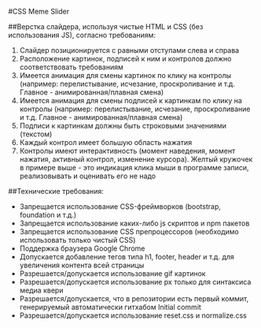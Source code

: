 #CSS Meme Slider

##Верстка слайдера, используя чистые HTML и CSS (без использования JS), согласно требованиям:
1. Слайдер позиционируется с равными отступами слева и справа
2. Расположение картинок, подписей к ним и контролов должно соответствовать требованиям
3. Имеется анимация для смены картинок по клику на контролы (например: перелистывание, исчезание, проскроливание и т.д. Главное - анимированная/плавная смена)
4. Имеется анимация для смены подписей к картинкам по клику на контролы (например: перелистывание, исчезание, проскроливание и т.д. Главное - анимированная/плавная смена)
5. Подписи к картинкам должны быть строковыми значениями (текстом)
6. Каждый контрол имеет большую область нажатия
7. Контролы имеют интерактивность (момент наведения, момент нажатия, активный контрол, изменение курсора). Желтый кружочек в примере выше - это индикация клика мыши в программе записи, реализовывать и оценивать его не надо

##Технические требования:
- Запрещается использование CSS-фреймворков (bootstrap, foundation и т.д.)
- Запрещается использование каких-либо js скриптов и npm пакетов
- Запрещается использование CSS препроцессоров (необходимо использовать только чистый CSS)
- Поддержка браузера Google Chrome
- Допускается добавление тегов типа h1, footer, header и т.д. для увеличения контента всей страницы
- Разрешается/допускается использование gif картинок
- Разрешается/допускается использование px только для синтаксиса медиа квери
- Разрешается/допускается, что в репозитории есть первый коммит, генерируемый автоматически гитхабом Initial commit
- Разрешается/допускается использование reset.css и normalize.css
